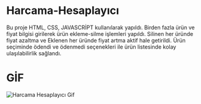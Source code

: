 # Harcama-Hesaplayıcı
Bu proje HTML, CSS, JAVASCRİPT kullanılarak yapıldı.
Birden fazla ürün ve fiyat bilgisi girilerek ürün ekleme-silme işlemleri yapıldı.
Silinen her üründe fiyat azaltma ve Eklenen her üründe fiyat artma aktif hale getirildi.
Ürün seçiminde ödendi ve ödenmedi seçenekleri ile ürün listesinde kolay ulaşılabilirlik sağlandı.

# GİF
![Harcama Hesaplayıcı Gif](https://github.com/eliftugull/Harcama-Hesaplayici/assets/140808923/74830702-ed43-4614-b48f-c75b209b59a2)

